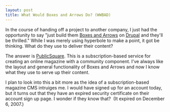 ```yaml
---
layout: post
title: What Would Boxes and Arrows Do? (WWBAD)
---
```


In the course of handing off a project to another company, I just had the opportunity to say "just build them [Boxes and Arrows](http://www.boxesandarrows.com/) on [Drupal](https://www.drupal.org/) and they'll be thrilled." While I was merely using hyperbole to make a point, it got be thinking. What do they use to deliver their content?

The answer is [PublicSquare](http://publicsquarehq.com). This is a subscription-based service for creating an online magazine with a community component. I've always like the layout and general functionality of Boxes and Arrows and now I know what they use to serve up their content.

I plan to look into this a bit more as the idea of a subscription-based magazine CMS intruiges me. I would have signed up for an account today, but it turns out that they have an expired security certificate on their account sign up page. I wonder if they know that?  (It expired on December 6, 2007.)
